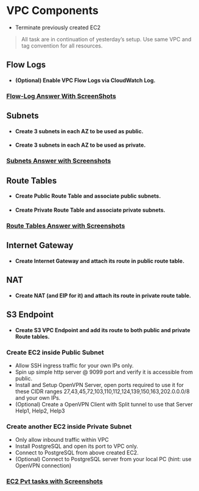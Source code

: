 # VPC Components
- Terminate previously created EC2
> All task are in continuation of yesterday’s setup. Use same VPC and tag convention for all resources.
## Flow Logs
- #### (Optional) Enable VPC Flow Logs via CloudWatch Log.
### [Flow-Log Answer With ScreenShots](https://github.com/LF-DevOps-Intern/6_aws_cloud-amit-sparsha-deesirouss/blob/cloud-day-2-vpc-components/2-VPC-Components/VPC-Flow-Logs/VPC-Flow-Logs.pdf)

## Subnets
- #### Create 3 subnets in each AZ to be used as public.
- #### Create 3 subnets in each AZ to be used as private.
### [Subnets Answer with Screenshots](https://github.com/LF-DevOps-Intern/6_aws_cloud-amit-sparsha-deesirouss/blob/cloud-day-2-vpc-components/2-VPC-Components/Subnets/Subnets-Pub%26Pvt.pdf)

## Route Tables
- #### Create Public Route Table and associate public subnets.
- #### Create Private Route Table and associate private subnets.
### [Route Tables Answer with Screenshots](https://github.com/LF-DevOps-Intern/6_aws_cloud-amit-sparsha-deesirouss/blob/cloud-day-2-vpc-components/2-VPC-Components/Route-Tables/Route-Tables-Pub%26Pvt.pdf)

## Internet Gateway
- #### Create Internet Gateway and attach its route in public route table.

## NAT
- #### Create NAT (and EIP for it) and attach its route in private route table.

## S3 Endpoint
- #### Create S3 VPC Endpoint and add its route to both public and private Route tables.

### Create EC2 inside Public Subnet
- Allow SSH ingress traffic for your own IPs only.
- Spin up simple http server @ 9099 port and verify it is accessible from public.
- Install and Setup OpenVPN Server, open ports required to use it for these CIDR ranges 27,43,45,72,103,110,112,124,139,150,163,202.0.0.0/8 and your own IPs.
- (Optional) Create a OpenVPN Client with Split tunnel to use that Server Help1, Help2, Help3

### Create another EC2 inside Private Subnet
- Only allow inbound traffic within VPC
- Install PostgreSQL and open its port to VPC only.
- Connect to PostgreSQL from above created EC2.
- (Optional) Connect to PostgreSQL server from your local PC (hint: use OpenVPN connection)
### [EC2 Pvt tasks with Screenshots](https://github.com/LF-DevOps-Intern/6_aws_cloud-amit-sparsha-deesirouss/blob/cloud-day-2-vpc-components/2-VPC-Components/EC2-Inside-Pvt-Subnet/EC2-private.pdf)
